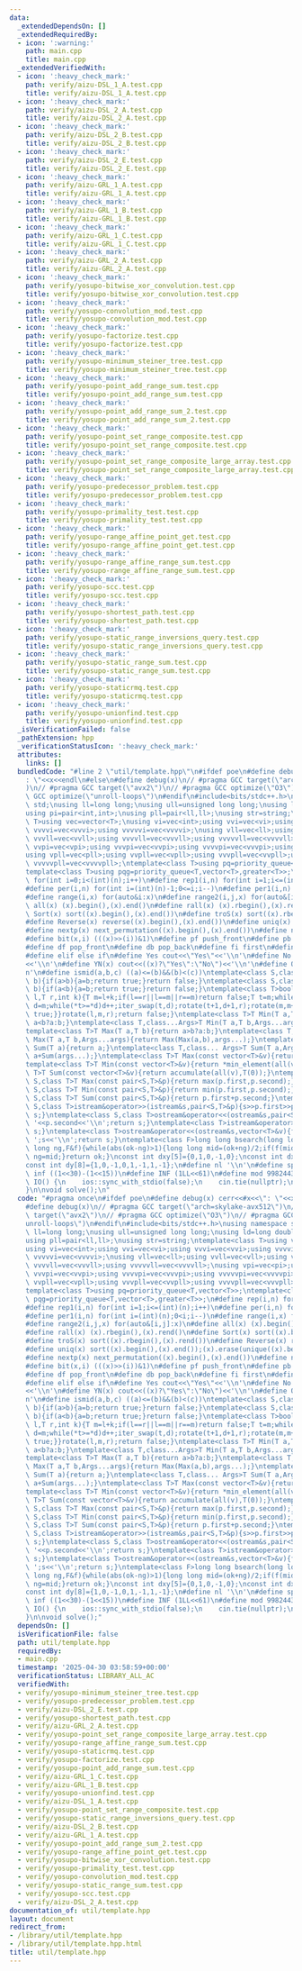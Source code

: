 ```yaml
---
data:
  _extendedDependsOn: []
  _extendedRequiredBy:
  - icon: ':warning:'
    path: main.cpp
    title: main.cpp
  _extendedVerifiedWith:
  - icon: ':heavy_check_mark:'
    path: verify/aizu-DSL_1_A.test.cpp
    title: verify/aizu-DSL_1_A.test.cpp
  - icon: ':heavy_check_mark:'
    path: verify/aizu-DSL_2_A.test.cpp
    title: verify/aizu-DSL_2_A.test.cpp
  - icon: ':heavy_check_mark:'
    path: verify/aizu-DSL_2_B.test.cpp
    title: verify/aizu-DSL_2_B.test.cpp
  - icon: ':heavy_check_mark:'
    path: verify/aizu-DSL_2_E.test.cpp
    title: verify/aizu-DSL_2_E.test.cpp
  - icon: ':heavy_check_mark:'
    path: verify/aizu-GRL_1_A.test.cpp
    title: verify/aizu-GRL_1_A.test.cpp
  - icon: ':heavy_check_mark:'
    path: verify/aizu-GRL_1_B.test.cpp
    title: verify/aizu-GRL_1_B.test.cpp
  - icon: ':heavy_check_mark:'
    path: verify/aizu-GRL_1_C.test.cpp
    title: verify/aizu-GRL_1_C.test.cpp
  - icon: ':heavy_check_mark:'
    path: verify/aizu-GRL_2_A.test.cpp
    title: verify/aizu-GRL_2_A.test.cpp
  - icon: ':heavy_check_mark:'
    path: verify/yosupo-bitwise_xor_convolution.test.cpp
    title: verify/yosupo-bitwise_xor_convolution.test.cpp
  - icon: ':heavy_check_mark:'
    path: verify/yosupo-convolution_mod.test.cpp
    title: verify/yosupo-convolution_mod.test.cpp
  - icon: ':heavy_check_mark:'
    path: verify/yosupo-factorize.test.cpp
    title: verify/yosupo-factorize.test.cpp
  - icon: ':heavy_check_mark:'
    path: verify/yosupo-minimum_steiner_tree.test.cpp
    title: verify/yosupo-minimum_steiner_tree.test.cpp
  - icon: ':heavy_check_mark:'
    path: verify/yosupo-point_add_range_sum.test.cpp
    title: verify/yosupo-point_add_range_sum.test.cpp
  - icon: ':heavy_check_mark:'
    path: verify/yosupo-point_add_range_sum_2.test.cpp
    title: verify/yosupo-point_add_range_sum_2.test.cpp
  - icon: ':heavy_check_mark:'
    path: verify/yosupo-point_set_range_composite.test.cpp
    title: verify/yosupo-point_set_range_composite.test.cpp
  - icon: ':heavy_check_mark:'
    path: verify/yosupo-point_set_range_composite_large_array.test.cpp
    title: verify/yosupo-point_set_range_composite_large_array.test.cpp
  - icon: ':heavy_check_mark:'
    path: verify/yosupo-predecessor_problem.test.cpp
    title: verify/yosupo-predecessor_problem.test.cpp
  - icon: ':heavy_check_mark:'
    path: verify/yosupo-primality_test.test.cpp
    title: verify/yosupo-primality_test.test.cpp
  - icon: ':heavy_check_mark:'
    path: verify/yosupo-range_affine_point_get.test.cpp
    title: verify/yosupo-range_affine_point_get.test.cpp
  - icon: ':heavy_check_mark:'
    path: verify/yosupo-range_affine_range_sum.test.cpp
    title: verify/yosupo-range_affine_range_sum.test.cpp
  - icon: ':heavy_check_mark:'
    path: verify/yosupo-scc.test.cpp
    title: verify/yosupo-scc.test.cpp
  - icon: ':heavy_check_mark:'
    path: verify/yosupo-shortest_path.test.cpp
    title: verify/yosupo-shortest_path.test.cpp
  - icon: ':heavy_check_mark:'
    path: verify/yosupo-static_range_inversions_query.test.cpp
    title: verify/yosupo-static_range_inversions_query.test.cpp
  - icon: ':heavy_check_mark:'
    path: verify/yosupo-static_range_sum.test.cpp
    title: verify/yosupo-static_range_sum.test.cpp
  - icon: ':heavy_check_mark:'
    path: verify/yosupo-staticrmq.test.cpp
    title: verify/yosupo-staticrmq.test.cpp
  - icon: ':heavy_check_mark:'
    path: verify/yosupo-unionfind.test.cpp
    title: verify/yosupo-unionfind.test.cpp
  _isVerificationFailed: false
  _pathExtension: hpp
  _verificationStatusIcon: ':heavy_check_mark:'
  attributes:
    links: []
  bundledCode: "#line 2 \"util/template.hpp\"\n#ifdef poe\n#define debug(x) cerr<<#x<<\"\
    : \"<<x<<endl\n#else\n#define debug(x)\n// #pragma GCC target(\"arch=skylake-avx512\"\
    )\n// #pragma GCC target(\"avx2\")\n// #pragma GCC optimize(\"O3\")\n// #pragma\
    \ GCC optimize(\"unroll-loops\")\n#endif\n#include<bits/stdc++.h>\nusing namespace\
    \ std;\nusing ll=long long;\nusing ull=unsigned long long;\nusing ld=long double;\n\
    using pi=pair<int,int>;\nusing pll=pair<ll,ll>;\nusing str=string;\ntemplate<class\
    \ T>using vec=vector<T>;\nusing vi=vec<int>;using vvi=vec<vi>;using vvvi=vec<vvi>;using\
    \ vvvvi=vec<vvvi>;using vvvvvi=vec<vvvvi>;\nusing vll=vec<ll>;using vvll=vec<vll>;using\
    \ vvvll=vec<vvll>;using vvvvll=vec<vvvll>;using vvvvvll=vec<vvvvll>;\nusing vpi=vec<pi>;using\
    \ vvpi=vec<vpi>;using vvvpi=vec<vvpi>;using vvvvpi=vec<vvvpi>;using vvvvvpi=vec<vvvvpi>;\n\
    using vpll=vec<pll>;using vvpll=vec<vpll>;using vvvpll=vec<vvpll>;using vvvvpll=vec<vvvpll>;using\
    \ vvvvvpll=vec<vvvvpll>;\ntemplate<class T>using pq=priority_queue<T,vector<T>>;\n\
    template<class T>using pqg=priority_queue<T,vector<T>,greater<T>>;\n#define rep(i,n)\
    \ for(int i=0;i<(int)(n);i++)\n#define rep1(i,n) for(int i=1;i<=(int)(n);i++)\n\
    #define per(i,n) for(int i=(int)(n)-1;0<=i;i--)\n#define per1(i,n) for(int i=(int)(n);0<i;i--)\n\
    #define range(i,x) for(auto&i:x)\n#define range2(i,j,x) for(auto&[i,j]:x)\n#define\
    \ all(x) (x).begin(),(x).end()\n#define rall(x) (x).rbegin(),(x).rend()\n#define\
    \ Sort(x) sort((x).begin(),(x).end())\n#define troS(x) sort((x).rbegin(),(x).rend())\n\
    #define Reverse(x) reverse((x).begin(),(x).end())\n#define uniq(x) sort((x).begin(),(x).end());(x).erase(unique((x).begin(),(x).end()),(x).end())\n\
    #define nextp(x) next_permutation((x).begin(),(x).end())\n#define nextc(x,k) next_combination((x).begin(),(x).end(),k)\n\
    #define bit(x,i) (((x)>>(i))&1)\n#define pf push_front\n#define pb push_back\n\
    #define df pop_front\n#define db pop_back\n#define fi first\n#define se second\n\
    #define elif else if\n#define Yes cout<<\"Yes\"<<'\\n'\n#define No cout<<\"No\"\
    <<'\\n'\n#define YN(x) cout<<((x)?\"Yes\":\"No\")<<'\\n'\n#define O(x) cout<<(x)<<'\\\
    n'\n#define ismid(a,b,c) ((a)<=(b)&&(b)<(c))\ntemplate<class S,class T>bool chmin(S&a,T\
    \ b){if(a>b){a=b;return true;}return false;}\ntemplate<class S,class T>bool chmax(S&a,T\
    \ b){if(a<b){a=b;return true;}return false;}\ntemplate<class T>bool next_combination(T\
    \ l,T r,int k){T m=l+k;if(l==r||l==m||r==m)return false;T t=m;while(l!=t){t--;if(*t<*(r-1)){T\
    \ d=m;while(*t>=*d)d++;iter_swap(t,d);rotate(t+1,d+1,r);rotate(m,m+(r-d)-1,r);return\
    \ true;}}rotate(l,m,r);return false;}\ntemplate<class T>T Min(T a,T b){return\
    \ a<b?a:b;}\ntemplate<class T,class...Args>T Min(T a,T b,Args...args){return Min(Min(a,b),args...);}\n\
    template<class T>T Max(T a,T b){return a>b?a:b;}\ntemplate<class T,class...Args>T\
    \ Max(T a,T b,Args...args){return Max(Max(a,b),args...);}\ntemplate<class T>T\
    \ Sum(T a){return a;}\ntemplate<class T,class... Args>T Sum(T a,Args... args){return\
    \ a+Sum(args...);}\ntemplate<class T>T Max(const vector<T>&v){return *max_element(all(v));}\n\
    template<class T>T Min(const vector<T>&v){return *min_element(all(v));}\ntemplate<class\
    \ T>T Sum(const vector<T>&v){return accumulate(all(v),T(0));}\ntemplate<class\
    \ S,class T>T Max(const pair<S,T>&p){return max(p.first,p.second);}\ntemplate<class\
    \ S,class T>T Min(const pair<S,T>&p){return min(p.first,p.second);}\ntemplate<class\
    \ S,class T>T Sum(const pair<S,T>&p){return p.first+p.second;}\ntemplate<class\
    \ S,class T>istream&operator>>(istream&s,pair<S,T>&p){s>>p.first>>p.second;return\
    \ s;}\ntemplate<class S,class T>ostream&operator<<(ostream&s,pair<S,T>&p){s<<p.first<<'\
    \ '<<p.second<<'\\n';return s;}\ntemplate<class T>istream&operator>>(istream&s,vector<T>&v){for(auto&i:v)s>>i;return\
    \ s;}\ntemplate<class T>ostream&operator<<(ostream&s,vector<T>&v){for(auto&i:v)s<<i<<'\
    \ ';s<<'\\n';return s;}\ntemplate<class F>long long bsearch(long long ok,long\
    \ long ng,F&f){while(abs(ok-ng)>1){long long mid=(ok+ng)/2;if(f(mid))ok=mid;else\
    \ ng=mid;}return ok;}\nconst int dxy[5]={0,1,0,-1,0};\nconst int dx[8]={0,1,0,-1,1,1,-1,-1};\n\
    const int dy[8]={1,0,-1,0,1,-1,1,-1};\n#define nl '\\n'\n#define sp ' '\n#define\
    \ inf ((1<<30)-(1<<15))\n#define INF (1LL<<61)\n#define mod 998244353\n\nvoid\
    \ IO() {\n    ios::sync_with_stdio(false);\n    cin.tie(nullptr);\n    cout<<fixed<<setprecision(30);\n\
    }\n\nvoid solve();\n"
  code: "#pragma once\n#ifdef poe\n#define debug(x) cerr<<#x<<\": \"<<x<<endl\n#else\n\
    #define debug(x)\n// #pragma GCC target(\"arch=skylake-avx512\")\n// #pragma GCC\
    \ target(\"avx2\")\n// #pragma GCC optimize(\"O3\")\n// #pragma GCC optimize(\"\
    unroll-loops\")\n#endif\n#include<bits/stdc++.h>\nusing namespace std;\nusing\
    \ ll=long long;\nusing ull=unsigned long long;\nusing ld=long double;\nusing pi=pair<int,int>;\n\
    using pll=pair<ll,ll>;\nusing str=string;\ntemplate<class T>using vec=vector<T>;\n\
    using vi=vec<int>;using vvi=vec<vi>;using vvvi=vec<vvi>;using vvvvi=vec<vvvi>;using\
    \ vvvvvi=vec<vvvvi>;\nusing vll=vec<ll>;using vvll=vec<vll>;using vvvll=vec<vvll>;using\
    \ vvvvll=vec<vvvll>;using vvvvvll=vec<vvvvll>;\nusing vpi=vec<pi>;using vvpi=vec<vpi>;using\
    \ vvvpi=vec<vvpi>;using vvvvpi=vec<vvvpi>;using vvvvvpi=vec<vvvvpi>;\nusing vpll=vec<pll>;using\
    \ vvpll=vec<vpll>;using vvvpll=vec<vvpll>;using vvvvpll=vec<vvvpll>;using vvvvvpll=vec<vvvvpll>;\n\
    template<class T>using pq=priority_queue<T,vector<T>>;\ntemplate<class T>using\
    \ pqg=priority_queue<T,vector<T>,greater<T>>;\n#define rep(i,n) for(int i=0;i<(int)(n);i++)\n\
    #define rep1(i,n) for(int i=1;i<=(int)(n);i++)\n#define per(i,n) for(int i=(int)(n)-1;0<=i;i--)\n\
    #define per1(i,n) for(int i=(int)(n);0<i;i--)\n#define range(i,x) for(auto&i:x)\n\
    #define range2(i,j,x) for(auto&[i,j]:x)\n#define all(x) (x).begin(),(x).end()\n\
    #define rall(x) (x).rbegin(),(x).rend()\n#define Sort(x) sort((x).begin(),(x).end())\n\
    #define troS(x) sort((x).rbegin(),(x).rend())\n#define Reverse(x) reverse((x).begin(),(x).end())\n\
    #define uniq(x) sort((x).begin(),(x).end());(x).erase(unique((x).begin(),(x).end()),(x).end())\n\
    #define nextp(x) next_permutation((x).begin(),(x).end())\n#define nextc(x,k) next_combination((x).begin(),(x).end(),k)\n\
    #define bit(x,i) (((x)>>(i))&1)\n#define pf push_front\n#define pb push_back\n\
    #define df pop_front\n#define db pop_back\n#define fi first\n#define se second\n\
    #define elif else if\n#define Yes cout<<\"Yes\"<<'\\n'\n#define No cout<<\"No\"\
    <<'\\n'\n#define YN(x) cout<<((x)?\"Yes\":\"No\")<<'\\n'\n#define O(x) cout<<(x)<<'\\\
    n'\n#define ismid(a,b,c) ((a)<=(b)&&(b)<(c))\ntemplate<class S,class T>bool chmin(S&a,T\
    \ b){if(a>b){a=b;return true;}return false;}\ntemplate<class S,class T>bool chmax(S&a,T\
    \ b){if(a<b){a=b;return true;}return false;}\ntemplate<class T>bool next_combination(T\
    \ l,T r,int k){T m=l+k;if(l==r||l==m||r==m)return false;T t=m;while(l!=t){t--;if(*t<*(r-1)){T\
    \ d=m;while(*t>=*d)d++;iter_swap(t,d);rotate(t+1,d+1,r);rotate(m,m+(r-d)-1,r);return\
    \ true;}}rotate(l,m,r);return false;}\ntemplate<class T>T Min(T a,T b){return\
    \ a<b?a:b;}\ntemplate<class T,class...Args>T Min(T a,T b,Args...args){return Min(Min(a,b),args...);}\n\
    template<class T>T Max(T a,T b){return a>b?a:b;}\ntemplate<class T,class...Args>T\
    \ Max(T a,T b,Args...args){return Max(Max(a,b),args...);}\ntemplate<class T>T\
    \ Sum(T a){return a;}\ntemplate<class T,class... Args>T Sum(T a,Args... args){return\
    \ a+Sum(args...);}\ntemplate<class T>T Max(const vector<T>&v){return *max_element(all(v));}\n\
    template<class T>T Min(const vector<T>&v){return *min_element(all(v));}\ntemplate<class\
    \ T>T Sum(const vector<T>&v){return accumulate(all(v),T(0));}\ntemplate<class\
    \ S,class T>T Max(const pair<S,T>&p){return max(p.first,p.second);}\ntemplate<class\
    \ S,class T>T Min(const pair<S,T>&p){return min(p.first,p.second);}\ntemplate<class\
    \ S,class T>T Sum(const pair<S,T>&p){return p.first+p.second;}\ntemplate<class\
    \ S,class T>istream&operator>>(istream&s,pair<S,T>&p){s>>p.first>>p.second;return\
    \ s;}\ntemplate<class S,class T>ostream&operator<<(ostream&s,pair<S,T>&p){s<<p.first<<'\
    \ '<<p.second<<'\\n';return s;}\ntemplate<class T>istream&operator>>(istream&s,vector<T>&v){for(auto&i:v)s>>i;return\
    \ s;}\ntemplate<class T>ostream&operator<<(ostream&s,vector<T>&v){for(auto&i:v)s<<i<<'\
    \ ';s<<'\\n';return s;}\ntemplate<class F>long long bsearch(long long ok,long\
    \ long ng,F&f){while(abs(ok-ng)>1){long long mid=(ok+ng)/2;if(f(mid))ok=mid;else\
    \ ng=mid;}return ok;}\nconst int dxy[5]={0,1,0,-1,0};\nconst int dx[8]={0,1,0,-1,1,1,-1,-1};\n\
    const int dy[8]={1,0,-1,0,1,-1,1,-1};\n#define nl '\\n'\n#define sp ' '\n#define\
    \ inf ((1<<30)-(1<<15))\n#define INF (1LL<<61)\n#define mod 998244353\n\nvoid\
    \ IO() {\n    ios::sync_with_stdio(false);\n    cin.tie(nullptr);\n    cout<<fixed<<setprecision(30);\n\
    }\n\nvoid solve();"
  dependsOn: []
  isVerificationFile: false
  path: util/template.hpp
  requiredBy:
  - main.cpp
  timestamp: '2025-04-30 03:58:59+00:00'
  verificationStatus: LIBRARY_ALL_AC
  verifiedWith:
  - verify/yosupo-minimum_steiner_tree.test.cpp
  - verify/yosupo-predecessor_problem.test.cpp
  - verify/aizu-DSL_2_E.test.cpp
  - verify/yosupo-shortest_path.test.cpp
  - verify/aizu-GRL_2_A.test.cpp
  - verify/yosupo-point_set_range_composite_large_array.test.cpp
  - verify/yosupo-range_affine_range_sum.test.cpp
  - verify/yosupo-staticrmq.test.cpp
  - verify/yosupo-factorize.test.cpp
  - verify/yosupo-point_add_range_sum.test.cpp
  - verify/aizu-GRL_1_C.test.cpp
  - verify/aizu-GRL_1_B.test.cpp
  - verify/yosupo-unionfind.test.cpp
  - verify/aizu-DSL_1_A.test.cpp
  - verify/yosupo-point_set_range_composite.test.cpp
  - verify/yosupo-static_range_inversions_query.test.cpp
  - verify/aizu-DSL_2_B.test.cpp
  - verify/aizu-GRL_1_A.test.cpp
  - verify/yosupo-point_add_range_sum_2.test.cpp
  - verify/yosupo-range_affine_point_get.test.cpp
  - verify/yosupo-bitwise_xor_convolution.test.cpp
  - verify/yosupo-primality_test.test.cpp
  - verify/yosupo-convolution_mod.test.cpp
  - verify/yosupo-static_range_sum.test.cpp
  - verify/yosupo-scc.test.cpp
  - verify/aizu-DSL_2_A.test.cpp
documentation_of: util/template.hpp
layout: document
redirect_from:
- /library/util/template.hpp
- /library/util/template.hpp.html
title: util/template.hpp
---
```

